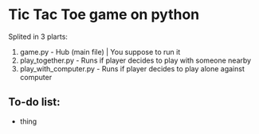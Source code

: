 # Tic Tac Toe game on python

Splited in 3 plarts:
1. game.py - Hub (main file) | You suppose to run it
2. play_together.py - Runs if player decides to play with someone nearby
3. play_with_computer.py - Runs if player decides to play alone against computer

## To-do list:
* thing